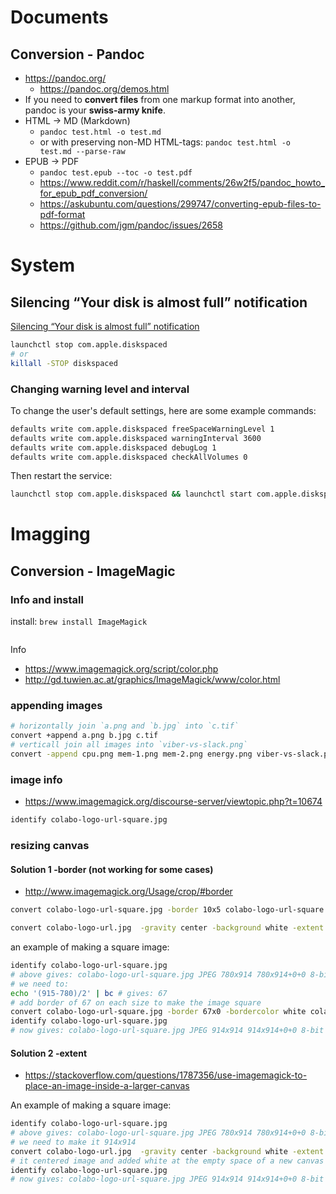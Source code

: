# Documents

## Conversion - Pandoc

+ https://pandoc.org/
  + https://pandoc.org/demos.html
+ If you need to **convert files** from one markup format into another, pandoc is your **swiss-army knife**. 
+ HTML -> MD (Markdown)
  + `pandoc test.html -o test.md`
  + or with preserving non-MD HTML-tags: `pandoc test.html -o test.md --parse-raw`
+ EPUB -> PDF
  + `pandoc test.epub --toc -o test.pdf`
  + https://www.reddit.com/r/haskell/comments/26w2f5/pandoc_howto_for_epub_pdf_conversion/
  + https://askubuntu.com/questions/299747/converting-epub-files-to-pdf-format
  + https://github.com/jgm/pandoc/issues/2658

# System

## Silencing “Your disk is almost full” notification

[Silencing “Your disk is almost full” notification](https://apple.stackexchange.com/questions/254485/silencing-your-disk-is-almost-full-notification)

```sh
launchctl stop com.apple.diskspaced
# or
killall -STOP diskspaced
```

### Changing warning level and interval

To change the user's default settings, here are some example commands:

```sh
defaults write com.apple.diskspaced freeSpaceWarningLevel 1
defaults write com.apple.diskspaced warningInterval 3600
defaults write com.apple.diskspaced debugLog 1
defaults write com.apple.diskspaced checkAllVolumes 0
```

Then restart the service:

```sh
launchctl stop com.apple.diskspaced && launchctl start com.apple.diskspaced
```

# Imagging

## Conversion - ImageMagic

### Info and install

install: `brew install ImageMagick`

```sh

```

Info

+ https://www.imagemagick.org/script/color.php
+ http://gd.tuwien.ac.at/graphics/ImageMagick/www/color.html

### appending images

```sh
# horizontally join `a.png and `b.jpg` into `c.tif`
convert +append a.png b.jpg c.tif
# verticall join all images into `viber-vs-slack.png`
convert -append cpu.png mem-1.png mem-2.png energy.png viber-vs-slack.png
```

### image info

+ https://www.imagemagick.org/discourse-server/viewtopic.php?t=10674

```sh
identify colabo-logo-url-square.jpg
```



### resizing canvas

#### Solution 1 -border (not working for some cases)

+ http://www.imagemagick.org/Usage/crop/#border

```sh
convert colabo-logo-url-square.jpg -border 10x5 colabo-logo-url-square.jpg
```

```sh
convert colabo-logo-url.jpg  -gravity center -background white -extent 100x80 colabo-logo-url-square.jp
```

an example of making a square image:

```sh
identify colabo-logo-url-square.jpg
# above gives: colabo-logo-url-square.jpg JPEG 780x914 780x914+0+0 8-bit sRGB 116076B 0.000u 0:00.000
# we need to:
echo '(915-780)/2' | bc # gives: 67
# add border of 67 on each size to make the image square
convert colabo-logo-url-square.jpg -border 67x0 -bordercolor white colabo-logo-url-square.jpg
identify colabo-logo-url-square.jpg
# now gives: colabo-logo-url-square.jpg JPEG 914x914 914x914+0+0 8-bit sRGB 127128B 0.000u 0:00.000
```

#### Solution 2 -extent

+ https://stackoverflow.com/questions/1787356/use-imagemagick-to-place-an-image-inside-a-larger-canvas

An example of making a square image:

```sh
identify colabo-logo-url-square.jpg
# above gives: colabo-logo-url-square.jpg JPEG 780x914 780x914+0+0 8-bit sRGB 116076B 0.000u 0:00.000
# we need to make it 914x914
convert colabo-logo-url.jpg  -gravity center -background white -extent 915 colabo-logo-url-square.jpg
# it centered image and added white at the empty space of a new canvas 915(x915)
identify colabo-logo-url-square.jpg
# now gives: colabo-logo-url-square.jpg JPEG 914x914 914x914+0+0 8-bit sRGB 127128B 0.000u 0:00.000
```



